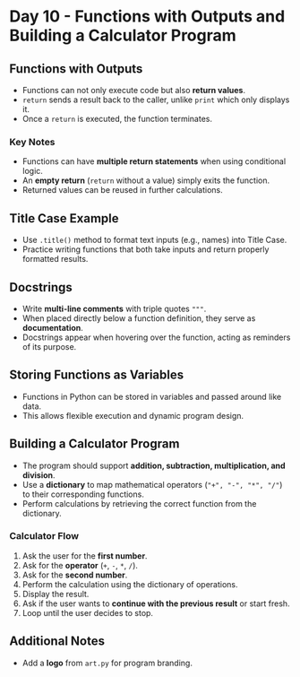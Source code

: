 # Day 10 - Functions with Outputs and Building a Calculator Program

## Functions with Outputs
- Functions can not only execute code but also **return values**.
- `return` sends a result back to the caller, unlike `print` which only displays it.
- Once a `return` is executed, the function terminates.

### Key Notes
- Functions can have **multiple return statements** when using conditional logic.
- An **empty return** (`return` without a value) simply exits the function.
- Returned values can be reused in further calculations.

## Title Case Example
- Use `.title()` method to format text inputs (e.g., names) into Title Case.
- Practice writing functions that both take inputs and return properly formatted results.

## Docstrings
- Write **multi-line comments** with triple quotes `"""`.
- When placed directly below a function definition, they serve as **documentation**.
- Docstrings appear when hovering over the function, acting as reminders of its purpose.

## Storing Functions as Variables
- Functions in Python can be stored in variables and passed around like data.
- This allows flexible execution and dynamic program design.

## Building a Calculator Program
- The program should support **addition, subtraction, multiplication, and division**.
- Use a **dictionary** to map mathematical operators (`"+", "-", "*", "/"`) to their corresponding functions.
- Perform calculations by retrieving the correct function from the dictionary.

### Calculator Flow
1. Ask the user for the **first number**.
2. Ask for the **operator** (`+`, `-`, `*`, `/`).
3. Ask for the **second number**.
4. Perform the calculation using the dictionary of operations.
5. Display the result.
6. Ask if the user wants to **continue with the previous result** or start fresh.
7. Loop until the user decides to stop.

## Additional Notes
- Add a **logo** from `art.py` for program branding.

